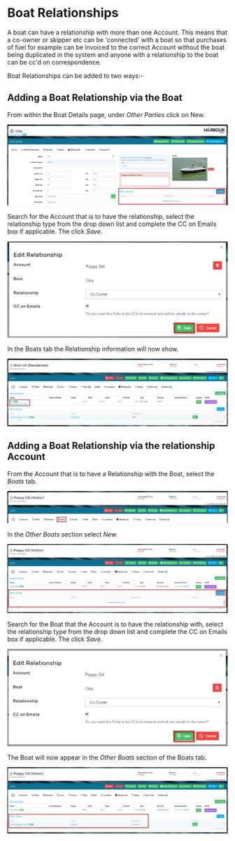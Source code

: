# Boat Relationships

A boat can have a relationship with more than one Account.  This means that a co-owner or skipper etc can be 'connected' with a boat so that purchases of fuel for example can be invoiced to the correct Account without the boat being duplicated in the system and anyone with a relationship to the boat can be cc'd on correspondence.  

Boat Relationships can be added to two ways:-

## Adding a Boat Relationship via the Boat

From within the Boat Details page, under *Other Parties* click on New.

![image-20200518145059885](image-20200518145059885.png)

Search for the Account that is to have the relationship, select the relationship type from the drop down list and complete the CC on Emails box if applicable.  The click *Save*.

![image-20200518145429351](image-20200518145429351.png)

In the Boats tab the Relationship information will now show.

![image-20200518145816135](image-20200518145816135.png)

## Adding a Boat Relationship via the relationship Account

From the Account that is to have a Relationship with the Boat, select the *Boats* tab.

![image-20200518150109494](image-20200518150109494.png)

In the *Other Boats* section select *New*.

![image-20200518150231733](image-20200518150231733.png)

Search for the Boat that the Account is to have the relationship with, select the relationship type from the drop down list and complete the CC on Emails box if applicable.  The click *Save*.

![image-20200518150338982](image-20200518150338982.png)

The Boat will now appear in the *Other Boats* section of the Boats tab.

![image-20200518150520572](image-20200518150520572.png)